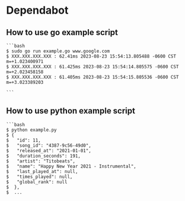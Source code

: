 # Dependabot


## How to use go example script

    ```bash
    $ sudo go run example.go www.google.com
    $ XXX.XXX.XXX.XXX : 62.41ms 2023-08-23 15:54:13.805488 -0600 CST m=+1.023400971
    $ XXX.XXX.XXX.XXX : 61.425ms 2023-08-23 15:54:14.805575 -0600 CST m=+2.023458158
    $ XXX.XXX.XXX.XXX : 61.405ms 2023-08-23 15:54:15.805536 -0600 CST m=+3.023389203

    ```
    
## How to use python example script

    ```bash
    $ python example.py
    $ {
    $   "id": 11,
    $   "song_id": "4387-9c56-49d0",
    $   "released_at": "2021-01-01",
    $   "duration_seconds": 191,
    $   "artist": "Titobeats",
    $   "name": "Happy New Year 2021 - Instrumental",
    $   "last_played_at": null,
    $   "times_played": null,
    $   "global_rank": null
    $  },
    $  ...
